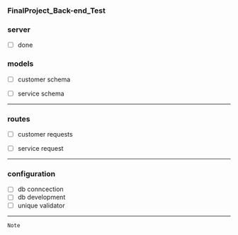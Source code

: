 ### FinalProject_Back-end_Test

### server
* [ ] done

### models
* [ ] customer schema
* [ ] service schema


---
### routes
* [ ] customer requests
* [ ] service request


---
### configuration
* [ ] db conncection
* [ ] db development
* [ ] unique validator
---
```
Note 

```

<!-- Tables
|         |            |   
| ------- |------------| 
|         |            |
|         |            |
|         |            |   -->
